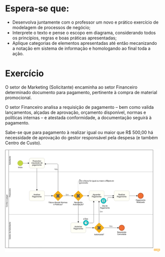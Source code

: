 # Espera-se que:
- Desenvolva juntamente com o professor um novo e prático exercício de modelagem de processos de negócio;
- Interprete o texto e pense o escopo em diagrama, considerando todos os princípios, regras e boas práticas apresentadas;
- Aplique categorias de elementos apresentadas até então mecanizando a notação em sistema de informação e homologando ao final toda a ação.

# Exercício

O setor de Marketing (Solicitante) encaminha ao setor Financeiro determinado documento para pagamento, pertinente à compra de material promocional.

O setor Financeiro analisa a requisição de pagamento – bem como valida lançamentos, alçadas de aprovação, orçamento disponível, normas e políticas internas – e atestada conformidade, a documentação seguirá à pagamento.

Sabe-se que para pagamento à realizar igual ou maior que R$ 500,00 há necessidade de aprovação do gestor responsável pela despesa (e também Centro de Custo).

![Exercicio](./aula9/Contas%20a%20pagar%20Diagrama.png)